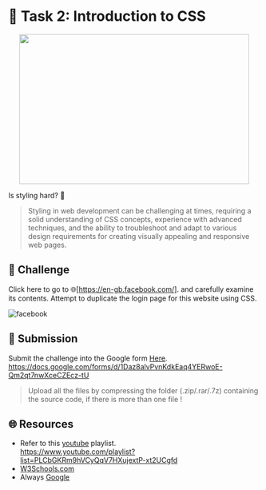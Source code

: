 
# **:star2: Task 2: Introduction to CSS**

<p align="center">
    <img width="460" height="300" src="https://media3.giphy.com/media/yYSSBtDgbbRzq/giphy.gif?cid=ecf05e47iod46xu72ldef8csqwrl4veht7eu51u7h2dd3b4u&ep=v1_gifs_search&rid=giphy.gif&ct=g">
</p>

Is styling hard? 🤔

 > Styling in web development can be challenging at times, requiring a solid understanding of CSS concepts, experience with advanced techniques, and the ability to troubleshoot and adapt to various design requirements for creating visually appealing and responsive web pages.

## **:pushpin: Challenge**  
Click here to go to 🌐[https://en-gb.facebook.com/]. and carefully examine its contents. Attempt to duplicate the login page for this website using CSS.

 ![facebook]

## **📂 Submission**
Submit the challenge into the Google form [Here](https://docs.google.com/forms/d/1Daz8alvPvnKdkEaq4YERwoE-Qm2qt7nwXceCZEcz-tU). </br>
https://docs.google.com/forms/d/1Daz8alvPvnKdkEaq4YERwoE-Qm2qt7nwXceCZEcz-tU  

> Upload all the files by compressing the folder (.zip/.rar/.7z) containing the source code, if there is more than one file ! 

## **🌐 Resources**
 - Refer to this [youtube] playlist.<br/>
   https://www.youtube.com/playlist?list=PLCbGKRm9hVCyQqV7HXujextP-xt2UCgfd
 - [W3Schools.com]
 - Always [Google]


<!-- links -->
[https://en-gb.facebook.com/]: https://en-gb.facebook.com/
[facebook]:../screenshots/task2updated.png
[youtube]:https://www.youtube.com/playlist?list=PLCbGKRm9hVCyQqV7HXujextP-xt2UCgfd
[W3Schools.com]:https://www.w3schools.com/css/
[Google]:https://www.google.com/
[freecodecamp.com]:https://www.freecodecamp.org/news/learn-css/
[codecademy.com]:https://www.codecademy.com/learn/learn-css
